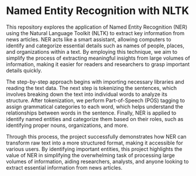 # Named Entity Recognition with NLTK

This repository explores the application of Named Entity Recognition (NER) using the Natural Language Toolkit (NLTK) to extract key information from news articles. NER acts like a smart assistant, allowing computers to identify and categorize essential details such as names of people, places, and organizations within a text. By employing this technique, we aim to simplify the process of extracting meaningful insights from large volumes of information, making it easier for readers and researchers to grasp important details quickly.

The step-by-step approach begins with importing necessary libraries and reading the text data. The next step is tokenizing the sentences, which involves breaking down the text into individual words to analyze its structure. After tokenization, we perform Part-of-Speech (POS) tagging to assign grammatical categories to each word, which helps understand the relationships between words in the sentence. Finally, NER is applied to identify named entities and categorize them based on their roles, such as identifying proper nouns, organizations, and more.

Through this process, the project successfully demonstrates how NER can transform raw text into a more structured format, making it accessible for various users. By identifying important entities, this project highlights the value of NER in simplifying the overwhelming task of processing large volumes of information, aiding researchers, analysts, and anyone looking to extract essential information from news articles.
